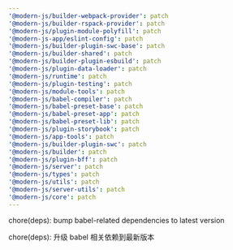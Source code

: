 ```yaml
---
'@modern-js/builder-webpack-provider': patch
'@modern-js/builder-rspack-provider': patch
'@modern-js/plugin-module-polyfill': patch
'@modern-js-app/eslint-config': patch
'@modern-js/builder-plugin-swc-base': patch
'@modern-js/builder-shared': patch
'@modern-js/builder-plugin-esbuild': patch
'@modern-js/plugin-data-loader': patch
'@modern-js/runtime': patch
'@modern-js/plugin-testing': patch
'@modern-js/module-tools': patch
'@modern-js/babel-compiler': patch
'@modern-js/babel-preset-base': patch
'@modern-js/babel-preset-app': patch
'@modern-js/babel-preset-lib': patch
'@modern-js/plugin-storybook': patch
'@modern-js/app-tools': patch
'@modern-js/builder-plugin-swc': patch
'@modern-js/builder': patch
'@modern-js/plugin-bff': patch
'@modern-js/server': patch
'@modern-js/types': patch
'@modern-js/utils': patch
'@modern-js/server-utils': patch
'@modern-js/core': patch
---
```


chore(deps): bump babel-related dependencies to latest version

chore(deps): 升级 babel 相关依赖到最新版本
